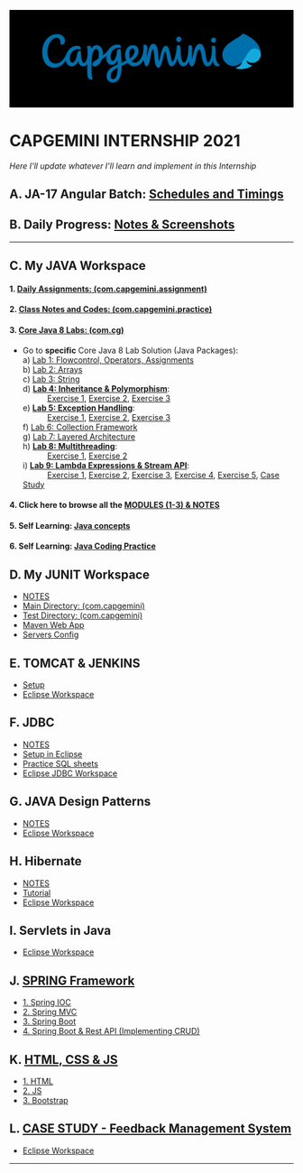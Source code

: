 ![Capgemini](https://github.com/arpanpal99/Capgemini_Internship_2021/raw/main/01.%20PROGRESS/Day%2000%20-%2007.05.21%20-%20Internship%20Orientation/Capgemini%20Logo.jpg)
# CAPGEMINI INTERNSHIP 2021
_Here I'll update whatever I'll learn and implement in this Internship_


## A. JA-17 Angular Batch: [Schedules and Timings](https://github.com/arpanpal99/Capgemini_Internship_2021/tree/main/Batch%20Details)

## B. Daily Progress: [Notes & Screenshots](https://github.com/arpanpal99/Capgemini_Internship_2021/tree/main/01.%20PROGRESS)
---


## C. My JAVA Workspace
#### 1. [Daily Assignments: (com.capgemini.assignment)](https://github.com/arpanpal99/Capgemini_Internship_2021/tree/main/03.%20Core%20JAVA%20Workspace/Capgemini_Internship_JAVA/src/com/capgemini/assignment)
#### 2. [Class Notes and Codes: (com.capgemini.practice)](https://github.com/arpanpal99/Capgemini_Internship_2021/tree/main/03.%20Core%20JAVA%20Workspace/Capgemini_Internship_JAVA/src/com/capgemini/practice)
#### 3. [Core Java 8 Labs: (com.cg)](https://github.com/arpanpal99/Capgemini_Internship_2021/tree/main/03.%20Core%20JAVA%20Workspace/Capgemini_Internship_JAVA/src/com/cg)  

- Go to **specific** Core Java 8 Lab Solution (Java Packages):  
       a) [Lab 1: Flowcontrol, Operators, Assignments](https://github.com/arpanpal99/Capgemini_Internship_2021/tree/main/03.%20Core%20JAVA%20Workspace/Capgemini_Internship_JAVA/src/com/cg/lab1_FlowControl_Operators_Assignments)  
       b) [Lab 2: Arrays](https://github.com/arpanpal99/Capgemini_Internship_2021/tree/main/03.%20Core%20JAVA%20Workspace/Capgemini_Internship_JAVA/src/com/cg/lab2_Arrays)  
       c) [Lab 3: String](https://github.com/arpanpal99/Capgemini_Internship_2021/tree/main/03.%20Core%20JAVA%20Workspace/Capgemini_Internship_JAVA/src/com/cg/lab3_Strings_Parsing)  
       d) [**Lab 4: Inheritance & Polymorphism**](https://github.com/arpanpal99/Capgemini_Internship_2021/tree/main/03.%20Core%20JAVA%20Workspace/Capgemini_Internship_JAVA/src/com/cg/lab4_Inheritance_Polymorphism):  
       &nbsp;&nbsp;&nbsp;&nbsp;&nbsp;&nbsp;&nbsp;&nbsp;&nbsp;&nbsp;
       [Exercise 1](https://github.com/arpanpal99/Capgemini_Internship_2021/tree/main/03.%20Core%20JAVA%20Workspace/Capgemini_Internship_JAVA/src/com/cg/lab4_Inheritance_Polymorphism/Ex1_SavCurrAccount),
       [Exercise 2](https://github.com/arpanpal99/Capgemini_Internship_2021/tree/main/03.%20Core%20JAVA%20Workspace/Capgemini_Internship_JAVA/src/com/cg/eis),
       [Exercise 3](https://github.com/arpanpal99/Capgemini_Internship_2021/tree/main/03.%20Core%20JAVA%20Workspace/Capgemini_Internship_JAVA/src/com/cg/lab4_Inheritance_Polymorphism/Ex3_LibraryHeirarchy)  
       e) [**Lab 5: Exception Handling**](https://github.com/arpanpal99/Capgemini_Internship_2021/tree/main/03.%20Core%20JAVA%20Workspace/Capgemini_Internship_JAVA/src/com/cg/lab5_Exception_Handling):  
       &nbsp;&nbsp;&nbsp;&nbsp;&nbsp;&nbsp;&nbsp;&nbsp;&nbsp;&nbsp;
       [Exercise 1](https://github.com/arpanpal99/Capgemini_Internship_2021/tree/main/03.%20Core%20JAVA%20Workspace/Capgemini_Internship_JAVA/src/com/cg/lab5_Exception_Handling/Ex1_ValidateAge), 
       [Exercise 2](https://github.com/arpanpal99/Capgemini_Internship_2021/tree/main/03.%20Core%20JAVA%20Workspace/Capgemini_Internship_JAVA/src/com/cg/lab5_Exception_Handling/Ex2_ValidateName), 
       [Exercise 3](https://github.com/arpanpal99/Capgemini_Internship_2021/tree/main/03.%20Core%20JAVA%20Workspace/Capgemini_Internship_JAVA/src/com/cg/eis)  
       f) [Lab 6: Collection Framework](https://github.com/arpanpal99/Capgemini_Internship_2021/tree/main/03.%20Core%20JAVA%20Workspace/Capgemini_Internship_JAVA/src/com/cg/lab6_Collection_Framework)  
       g) [Lab 7: Layered Architecture](https://github.com/arpanpal99/Capgemini_Internship_2021/tree/main/03.%20Core%20JAVA%20Workspace/Capgemini_Internship_JAVA/src/com/cg/eis)  
       h) [**Lab 8: Multithreading**](https://github.com/arpanpal99/Capgemini_Internship_2021/tree/main/03.%20Core%20JAVA%20Workspace/Capgemini_Internship_JAVA/src/com/cg/lab8_MultiThreading):  
       &nbsp;&nbsp;&nbsp;&nbsp;&nbsp;&nbsp;&nbsp;&nbsp;&nbsp;&nbsp;
       [Exercise 1](https://github.com/arpanpal99/Capgemini_Internship_2021/tree/main/03.%20Core%20JAVA%20Workspace/Capgemini_Internship_JAVA/src/com/cg/lab8_MultiThreading/CopyDataThread),
       [Exercise 2](https://github.com/arpanpal99/Capgemini_Internship_2021/tree/main/03.%20Core%20JAVA%20Workspace/Capgemini_Internship_JAVA/src/com/cg/lab8_MultiThreading/ThreadsUsingRunnable)  
       i) [**Lab 9: Lambda Expressions & Stream API**](https://github.com/arpanpal99/Capgemini_Internship_2021/tree/main/03.%20Core%20JAVA%20Workspace/Capgemini_Internship_JAVA/src/com/cg/lab9_LambdaExp_StreamAPI):  
       &nbsp;&nbsp;&nbsp;&nbsp;&nbsp;&nbsp;&nbsp;&nbsp;&nbsp;&nbsp;
       [Exercise 1](https://github.com/arpanpal99/Capgemini_Internship_2021/tree/main/03.%20Core%20JAVA%20Workspace/Capgemini_Internship_JAVA/src/com/cg/lab9_LambdaExp_StreamAPI/Ex1_ReturnExponent), 
       [Exercise 2](https://github.com/arpanpal99/Capgemini_Internship_2021/tree/main/03.%20Core%20JAVA%20Workspace/Capgemini_Internship_JAVA/src/com/cg/lab9_LambdaExp_StreamAPI/Ex2_FormatString), 
       [Exercise 3](https://github.com/arpanpal99/Capgemini_Internship_2021/tree/main/03.%20Core%20JAVA%20Workspace/Capgemini_Internship_JAVA/src/com/cg/lab9_LambdaExp_StreamAPI/Ex3_ValidateCredentials), 
       [Exercise 4](https://github.com/arpanpal99/Capgemini_Internship_2021/tree/main/03.%20Core%20JAVA%20Workspace/Capgemini_Internship_JAVA/src/com/cg/lab9_LambdaExp_StreamAPI/Ex4_MethodReference), 
       [Exercise 5](https://github.com/arpanpal99/Capgemini_Internship_2021/tree/main/03.%20Core%20JAVA%20Workspace/Capgemini_Internship_JAVA/src/com/cg/lab9_LambdaExp_StreamAPI/Ex5_CalcFactorial), 
       [Case Study](https://github.com/arpanpal99/Capgemini_Internship_2021/tree/main/03.%20Core%20JAVA%20Workspace/Capgemini_Internship_JAVA/src/com/cg/lab9_LambdaExp_StreamAPI/CaseStudy)
       
#### 4. Click here to browse all the [MODULES (1-3) & NOTES](https://github.com/arpanpal99/Capgemini_Internship_2021/tree/main/02.%20MODULES)  

#### 5. Self Learning: [Java concepts](https://github.com/arpanpal99/Capgemini_Internship_2021/tree/main/02.%20MODULES/NOTES)
#### 6. Self Learning: [Java Coding Practice](https://github.com/arpanpal99/Capgemini_Internship_2021/tree/main/03.%20Core%20JAVA%20Workspace/Capgemini_Internship_JAVA/src/com/selfLearning)
 
## D. My JUNIT Workspace  
- [NOTES](https://github.com/arpanpal99/Capgemini_Internship_2021/tree/main/02.%20MODULES/NOTES/2.%20Maven%20Notes)
- [Main Directory: (com.capgemini)](https://github.com/arpanpal99/Capgemini_Internship_2021/tree/main/04.%20JUNIT%20Workspace/Maven_Projects/src/main/java/com/capgemini)
- [Test Directory: (com.capgemini)](https://github.com/arpanpal99/Capgemini_Internship_2021/tree/main/04.%20JUNIT%20Workspace/Maven_Projects/src/test/java/com/capgemini)
- [Maven Web App](https://github.com/arpanpal99/Capgemini_Internship_2021/tree/main/04.%20JUNIT%20Workspace/MavenSampleWebApp)
- [Servers Config](https://github.com/arpanpal99/Capgemini_Internship_2021/tree/main/04.%20JUNIT%20Workspace/Servers)

## E. TOMCAT & JENKINS
- [Setup](https://github.com/arpanpal99/Capgemini_Internship_2021/tree/main/01.%20PROGRESS/Day%2017%20-%2007.06.21%20-%20Concurrency%2C%20TOMCAT%20%26%20JENKINS/Setup%20Tomcat%20Browser%20%26%20Jenkins)
- [Eclipse Workspace](https://github.com/arpanpal99/Capgemini_Internship_2021/tree/main/05.%20JENKINS/SampleJavaProjectForJenkins/src)

## F. JDBC
- [NOTES](https://github.com/arpanpal99/Capgemini_Internship_2021/tree/main/02.%20MODULES/NOTES/4.%20JDBC)
- [Setup in Eclipse](https://github.com/arpanpal99/Capgemini_Internship_2021/tree/main/01.%20PROGRESS/Day%2023%20-%2014.06.21%20-%20JDBC%20%26%20ORM/JDBC%20-%20Connecting%20Oracle%2018C%20to%20Eclipse)
- [Practice SQL sheets](https://github.com/arpanpal99/Capgemini_Internship_2021/tree/main/06.%20JDBC/Practice%20SQL%20Sheets)
- [Eclipse JDBC Workspace](https://github.com/arpanpal99/Capgemini_Internship_2021/blob/main/06.%20JDBC/Test_JDBC_Connection/src/jdbc_Demo/JDBC_Demo.java)

## G. JAVA Design Patterns
- [NOTES](https://github.com/arpanpal99/Capgemini_Internship_2021/tree/main/02.%20MODULES/NOTES/5.%20JAVA%20Design%20Patterns)
- [Eclipse Workspace](https://github.com/arpanpal99/Capgemini_Internship_2021/tree/main/07.%20JAVA%20Design%20Patterns)

## H. Hibernate
- [NOTES](https://github.com/arpanpal99/Capgemini_Internship_2021/tree/main/02.%20MODULES/NOTES/6.%20Hibernate)
- [Tutorial](https://github.com/arpanpal99/Capgemini_Internship_2021/tree/main/01.%20PROGRESS/Day%2025%20-%2016.06.21%20-%20Introduction%20to%20JPA%20with%20HIBERNATE)
- [Eclipse Workspace](https://github.com/arpanpal99/Capgemini_Internship_2021/tree/main/08.%20HIBERNATE/Hibernate_Project/src)

## I. Servlets in Java
- [Eclipse Workspace](https://github.com/arpanpal99/Capgemini_Internship_2021/tree/main/09.%20SERVLETS%20in%20Java/ServletApp)

## J. [SPRING Framework](https://github.com/arpanpal99/Capgemini_Internship_2021/tree/main/10.%20SPRING%20Framework)
- [1. Spring IOC](https://github.com/arpanpal99/Capgemini_Internship_2021/tree/main/10.%20SPRING%20Framework/1.%20Spring%20IOC)
- [2. Spring MVC](https://github.com/arpanpal99/Capgemini_Internship_2021/tree/main/10.%20SPRING%20Framework/2.%20Spring%20MVC)
- [3. Spring Boot](https://github.com/arpanpal99/Capgemini_Internship_2021/tree/main/10.%20SPRING%20Framework/3.%20Spring%20BOOT/SpringBootDemo)
- [4. Spring Boot & Rest API (Implementing CRUD)](https://github.com/arpanpal99/Capgemini_Internship_2021/tree/main/10.%20SPRING%20Framework/4.%20Spring%20Boot%20%26%20Rest%20API/SpringBootCRUDRestAPI)

## K. [HTML, CSS & JS](https://github.com/arpanpal99/Capgemini_Internship_2021/tree/main/11.%20HTML%20CSS%20JS)
- [1. HTML](https://github.com/arpanpal99/Capgemini_Internship_2021/tree/main/11.%20HTML%20CSS%20JS/1.%2029.06.21%20-%20HTML%20Hands-on)
- [2. JS](https://github.com/arpanpal99/Capgemini_Internship_2021/tree/main/11.%20HTML%20CSS%20JS/2.%2030.06.21%20-%20JS%20Hands-on)
- [3. Bootstrap](https://github.com/arpanpal99/Capgemini_Internship_2021/tree/main/11.%20HTML%20CSS%20JS/3.%2001.07.21%20-%20Bootstrap%20Hands-on)

## L. [CASE STUDY - Feedback Management System](https://github.com/arpanpal99/Capgemini_Internship_2021/tree/main/12.%20CASE%20STUDY%20-%20Feedback%20Management)
- [Eclipse Workspace](https://github.com/arpanpal99/Capgemini_Internship_2021/tree/main/12.%20CASE%20STUDY%20-%20Feedback%20Management/FeedbackManagementSystem/src/main/java/com/cg/fms)
---


